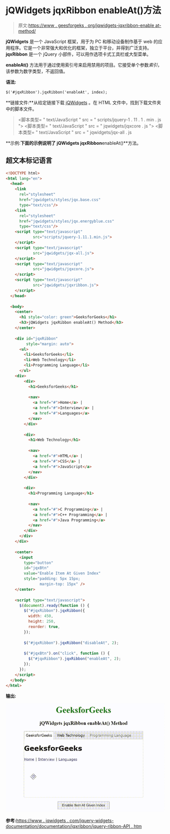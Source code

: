# jQWidgets jqxRibbon enableAt()方法

> 原文:[https://www . geesforgeks . org/jqwidgets-jqxribbon-enable at-method/](https://www.geeksforgeeks.org/jqwidgets-jqxribbon-enableat-method/)

**jQWidgets** 是一个 JavaScript 框架，用于为 PC 和移动设备制作基于 web 的应用程序。它是一个非常强大和优化的框架，独立于平台，并得到广泛支持。 **jqxRibbon** 是一个 jQuery 小部件，可以用作选项卡式工具栏或大型菜单。

**enableAt()** 方法用于通过使用索引号来启用禁用的项目。它接受单个参数*索引*，该参数为数字类型，不返回值。

**语法:**

```html
$('#jqxRibbon').jqxRibbon('enableAt', index);
```

**链接文件:**从给定链接下载 [jQWidgets](https://www.jqwidgets.com/download/) 。在 HTML 文件中，找到下载文件夹中的脚本文件。

> <link rel="”stylesheet”" href="”jqwidgets/styles/jqx.base.css”" type="”text/css”">
> <脚本类型= " text/JavaScript " src = " scripts/jquery-1 . 11 . 1 . min . js "></脚本类型>
> <脚本类型= " text/JavaScript " src = " jqwidgets/jqxcore . js "></脚本类型>
> <脚本类型= " text/JavaScript " src = " jqwidgets/jqx-all . js

**示例:**下面的示例说明了 jQWidgets jqxRibbon**enableAt()**方法。

## 超文本标记语言

```html
<!DOCTYPE html>
<html lang="en">
  <head>
    <link
      rel="stylesheet"
      href="jqwidgets/styles/jqx.base.css"
      type="text/css"/>
    <link
      rel="stylesheet"
      href="jqwidgets/styles/jqx.energyblue.css"
      type="text/css"/>
    <script type="text/javascript" 
            src="scripts/jquery-1.11.1.min.js">
    </script>
    <script type="text/javascript" 
            src="jqwidgets/jqx-all.js">
    </script>
    <script type="text/javascript" 
            src="jqwidgets/jqxcore.js">
    </script>
    <script type="text/javascript" 
            src="jqwidgets/jqxribbon.js">
    </script>
  </head>

  <body>
    <center>
      <h1 style="color: green">GeeksforGeeks</h1>
      <h3>jQWidgets jqxRibbon enableAt() Method</h3>
    </center>

    <div id="jqxRibbon" 
         style="margin: auto">
      <ul>
        <li>GeeksforGeeks</li>
        <li>Web Technology</li>
        <li>Programming Language</li>
      </ul>
    <div>
        <div>
          <h1>GeeksforGeeks</h1>

          <nav>
            <a href="#">Home</a> | 
            <a href="#">Interview</a> |
            <a href="#">Languages</a>
          </nav>
        </div>

        <div>
          <h1>Web Technology</h1>

          <nav>
            <a href="#">HTML</a> | 
            <a href="#">CSS</a> |
            <a href="#">JavaScript</a>
          </nav>
        </div>

        <div>
          <h1>Programming Language</h1>

          <nav>
            <a href="#">C Programming</a> | 
            <a href="#">C++ Programming</a> |
            <a href="#">Java Programming</a>
          </nav>
        </div>
      </div>
    </div>

    <center>
      <input
        type="button"
        id="jqxBtn"
        value="Enable Item At Given Index"
        style="padding: 5px 15px; 
               margin-top: 15px" />
    </center>

    <script type="text/javascript">
      $(document).ready(function () {
        $("#jqxRibbon").jqxRibbon({
          width: 450,
          height: 250,
          reorder: true,
        });

        $("#jqxRibbon").jqxRibbon("disableAt", 2);

        $("#jqxBtn").on("click", function () {
          $("#jqxRibbon").jqxRibbon("enableAt", 2);
        });
      });
    </script>
  </body>
</html>
```

**输出:**

![](img/cb6f291beee59dd145c589ce47424d6f.png)

**参考:**[https://www . jqwidgets . com/jquery-widgets-documentation/documentation/jqxribbon/jquery-ribbon-API . htm](https://www.jqwidgets.com/jquery-widgets-documentation/documentation/jqxribbon/jquery-ribbon-api.htm)